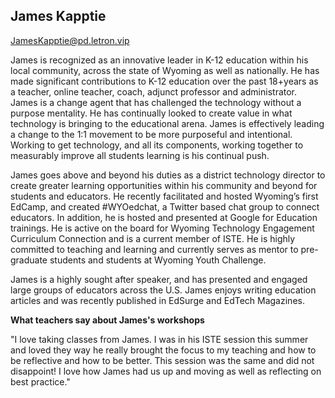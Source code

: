 ## James Kapptie

[JamesKapptie@pd.letron.vip](mailto:jameskapptie@pd.letron.vip)

James is recognized as an innovative leader in K-12 education within his local community, across the state of Wyoming as well as nationally.  He has made significant contributions to K-12 education over the past 18+years as a teacher, online teacher, coach, adjunct professor and administrator.  
James is a change agent that has challenged the technology without a purpose mentality.  He has continually looked to create value in what technology is bringing to the educational arena.  James is effectively leading a change to the 1:1 movement to be more purposeful and intentional.  Working to get technology, and all its components, working together to measurably improve all students learning is his continual push.

James goes above and beyond his duties as a district technology director to create greater learning opportunities within his community and beyond for students and educators.  He recently facilitated and hosted Wyoming’s first EdCamp, and created #WYOedchat, a Twitter based chat group to connect educators.  In addition, he is hosted and presented at Google for Education trainings. He is active on the board for Wyoming Technology Engagement Curriculum Connection and is a current member of ISTE.  He is highly committed to teaching and learning and currently serves as mentor to pre-graduate students and students at Wyoming Youth Challenge.  

James is a highly sought after speaker, and has presented and engaged large groups of educators across the U.S.  James enjoys writing education articles and was recently published in EdSurge and EdTech Magazines.

**What teachers say about James's workshops**

"I love taking classes from James. I was in his ISTE session this summer and loved they way he really brought the focus to my teaching and how to be reflective and how to be better. This session was the same and did not disappoint! I love how James had us up and moving as well as reflecting on best practice."
